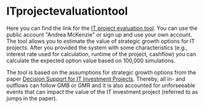 # ITprojectevaluationtool
Here you can find the link for the [IT project evaluation tool](https://personal-2u8rb8tg.outsystemscloud.com/ITInvestmentprojectEvaluation/Login).
You can use the public account "Andrea McKenzie" or sign up and use your own account. 
The tool allows you to estimate the value of strategic growth options for IT projects. After you provided the system with some characteristics (e.g., interest rate used for calculation, runtime of the project, cashflow) you can calculate the expected option value based on 100,000 simulations. 

The tool is based on the assumptions for strategic growth options from the paper [Decision Support for IT Investment Projects](https://link.springer.com/article/10.1007/s12599-016-0423-7). Thereby, all in- and outflows can follow GMB or GMR and it is also accounted for unforseeable events that can impact the value of the IT investment project (referred to as jumps in the paper). 




